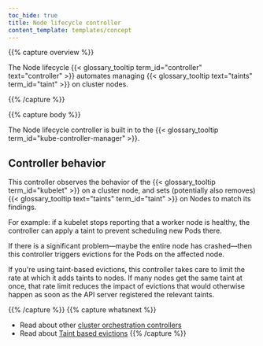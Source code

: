```yaml
---
toc_hide: true
title: Node lifecycle controller
content_template: templates/concept
---
```


{{% capture overview %}}

The Node lifecycle {{< glossary_tooltip term_id="controller" text="controller" >}}
automates managing {{< glossary_tooltip text="taints" term_id="taint" >}} on
cluster nodes.

{{% /capture %}}

{{% capture body %}}

The Node lifecycle controller is built in to the {{< glossary_tooltip term_id="kube-controller-manager" >}}.

## Controller behavior

This controller observes the behavior of the {{< glossary_tooltip term_id="kubelet" >}}
on a cluster node, and sets (potentially also removes)
{{< glossary_tooltip text="taints" term_id="taint" >}} on Nodes
to match its findings.

For example: if a kubelet stops reporting that a worker node is healthy, the
controller can apply a taint to prevent scheduling new Pods there.

If there is a significant problem&mdash;maybe the entire node has crashed&mdash;then
this controller triggers evictions for the Pods on the affected node.

If you're using taint-based evictions, this controller takes care to limit the rate at
which it adds taints to nodes. If many nodes get the same taint at once, that rate limit
reduces the impact of evictions that would otherwise happen as soon as the API server
registered the relevant taints.

{{% /capture %}}
{{% capture whatsnext %}}
* Read about other [cluster orchestration controllers](/docs/reference/controllers/cluster-orchestration-controllers/)
* Read about [Taint based evictions](https://kubernetes.io/docs/concepts/configuration/taint-and-toleration/#taint-based-evictions)
{{% /capture %}}

